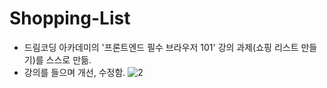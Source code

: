 # Shopping-List
- 드림코딩 아카데미의 '프론트엔드 필수 브라우저 101' 강의 과제(쇼핑 리스트 만들기)를 스스로 만듦.
- 강의를 들으며 개선, 수정함.
![2](https://user-images.githubusercontent.com/68271159/119316261-bb261300-bcb1-11eb-933b-ae3bcbceaa4f.png)


